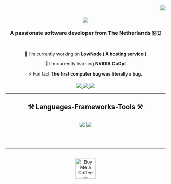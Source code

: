 <img align="right" src="https://visitor-badge.laobi.icu/badge?page_id=silvesternl.silvesternl" />

<h1 align="center">
    <img src="https://readme-typing-svg.herokuapp.com/?font=Righteous&size=35&center=true&vCenter=true&width=500&height=70&duration=4000&lines=Hi+There!+👋;+I'm+Silvester+Hensen!;" />
</h1>

<h3 align="center">A passionate software developer from The Netherlands 🇳🇱</h3>

<br/>

<div align="center">
 
 🔭 I’m currently working on **LowNode ( A hosting service )**
 
 🌱 I’m currently learning **NVIDIA CuOpt**

⚡ Fun fact **The first computer bug was literally a bug.**

 </div>
 
<div align="center"> 
  <a href="mailto:silvesterhensen@outlook.com">
    <img src="https://img.shields.io/badge/outlook-333333?style=for-the-badge&logo=gmail&logoColor=blue" />
  </a>
  <a href="https://linkedin.com/in/silvesterhensen" target="_blank">
    <img src="https://img.shields.io/badge/LinkedIn-0077B5?style=for-the-badge&logo=linkedin&logoColor=white" target="_blank" />
  </a>
  <a href="https://silvesterhensen.dev" target="_blank">
     <img src="https://img.shields.io/badge/Portfolio-FF5722?style=for-the-badge&logo=todoist&logoColor=white" target="_blank" /> <!-- sqlite, safari, google-chrome are other good icon options -->
  </a>
</div>

 <hr/>
 
<h2 align="center">⚒️ Languages-Frameworks-Tools ⚒️</h2>
<br/>
<div align="center">
    <img src="https://skillicons.dev/icons?i=react,bootstrap,html,css,vscode,github,figma,tailwind,git,flutter,dart" />
    <img src="https://skillicons.dev/icons?i=nodejs,javascript,express,firebase,mongodb,mysql,nextjs, php" /><br>
</div>

<br/>
<br/><br/>

<hr/>

<br/>

<div align="center">
<a href='https://www.buymeacoffee.com/silvesternl' target='_blank'><img height='64' style='border:0px;height:64px;' src='https://storage.ko-fi.com/cdn/kofi1.png?v=3' border='0' alt='Buy Me a Coffee at buymeacoffee.com' /></a>
</div>

<br/>
